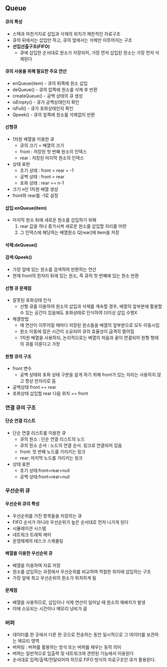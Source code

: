 ## Queue
#### 큐의 특성
- 스택과 마찬가지로 삽입과 삭제의 위치가 제한적인 자료구조
- 큐의 뒤에서는 삽입만 하고, 큐의 앞에서는 삭제만 이루어지는 구조
- **선입선출구조(FIFO)**
  - 큐에 삽입한 순서대로 원소가 저장되어, 가장 먼저 삽입된 원소는 가장 먼저 삭제된다
#### 큐의 사용을 위해 필요한 주요 연산
- enQueue(item) - 큐의 뒤쪽에 원소 삽입
- deQueue() - 큐의 압쪽에 원소를 삭제 후 반환
- createQueue() - 공백 상태의 큐 생성
- isEmpty() - 큐가 공백상태인지 확인
- isFull() - 큐가 포화상태인지 확인
- Qpeek() - 큐의 앞쪽에 원소를 삭제없이 반환
#### 선형큐
- 1차원 배열을 이용한 큐
  - 큐의 크기 = 배열의 크기
  - front : 저장된 첫 번째 원소의 인덱스
  - rear : 저장된 마지막 원소의 인덱스
- 상태 표현
  - 초기 상태 : front = rear = -1
  - 공백 상태 : front = rear
  - 포화 상태 : rear == n-1
- 크기 n인 1차원 배열 생성
- front와 rear를 -1로 설정
#### 삽입:enQueue(item)
- 마지막 원소 뒤에 새로운 원소를 삽입하기 위해
  1.  rear 값을 하나 증가시켜 새로운 원소를 삽입할 자리를 마련
  2.  그 인덱스에 해당하는 배열원소 Q[rear]에 item을 저장
#### 삭제:deQueue()
#### 검색:Qpeek()
- 가장 앞에 있는 원소를 검색하여 반환하는 연산
- 현재 front의 한자리 뒤에 있는 원소, 즉 큐의 첫 번째에 있는 원소 반환
#### 선형 큐 문제점
- 잘못된 포화상태 인식
  - 선형 큐를 이용하여 원소의 삽입과 삭제를 계속할 경우, 배열의 앞부분에 활용할 수 있는 공간이 있음에도 포화상태로 인식하여 더이상 삽입 수행X
- 해결방법
  - 매 연산이 이루어질 때마다 저장된 원소들을 배열의 앞부분으로 모두 이동시킴
  - 원소 이동에 많은 시간이 소요되어 큐의 효율성이 급격히 떨어짐
  - 1차원 배열을 사용하되, 논리적으로는 배열의 처음과 끝이 연결되어 원형 형태의 큐를 이룬다고 가정
#### 원형 큐의 구조
- front 변수
  - 공백 상태와 포화 상태 구분을 쉽게 하기 위해 front가 있는 자리는 사용하지 않고 항상 빈자리로 둠
- 공백상태 front == rear
- 포화상태 삽입할 rear 다음 위치 == front

### 연결 큐의 구조
#### 단순 연결 리스트
- 단순 연결 리스트를 이용한 큐
  - 큐의 원소 : 단순 연결 리스트의 노드
  - 큐의 원소 순서 : 노드의 연결 순서. 링크로 연결되어 있음
  - front: 첫 번째 노드를 가리키는 링크
  - rear: 마지막 노드를 가리키는 링크
- 상태 표현
  - 초기 상태:front=rear=null
  - 공백 상태:front=rear=null

### 우선순위 큐
#### 우선순위 큐의 특성
- 우선순위를 가진 항목들을 저장하는 큐
- FIFO 순서가 아니라 우선순위가 높은 순서대로 먼저 나가게 된다
- 시뮬레이션 시스템
- 네트워크 트래픽 제어
- 운영체제의 태스크 스케쥴링
#### 배열을 이용한 우선순위 큐
- 배열을 이용하여 자료 저장
- 원소를 삽입하는 과정에서 우선순위를 비교하여 적절한 위치에 삽입하는 구조
- 가장 앞에 최고 우선순위의 원소가 위치하게 됨
#### 문제점
- 배열을 사용하므로, 삽입이나 삭제 연산이 일어날 때 원소의 재배치가 발생
- 이에 소요되는 시간이나 메모리 낭비가 큼
### 버퍼
- 데이터를 한 곳에서 다른 한 곳으로 전송하는 동안 일시적으로 그 데이터를 보관하는 메모리 영역
- 버퍼링 : 버퍼를 활용하는 방식 또는 버퍼를 채우는 동작 의미
- 버퍼는 일반적으로 입출력 및 네트워크와 관련된 기능에서 이용된다
- 순서대로 입력/출력/전달되어야 하므로 FIFO 방식의 자료구조인 큐가 활용된다.